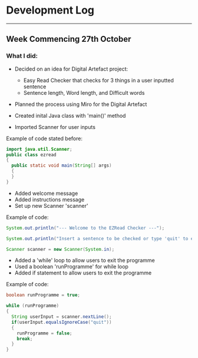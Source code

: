 # Development Log
---
## Week Commencing 27th October
### What I did:

 - Decided on an idea for Digital Artefact project:
   
   - Easy Read Checker that checks for 3 things in a user inputted sentence
   - Sentence length, Word length, and Difficult words
     
 - Planned the process using Miro for the Digital Artefact
 - Created inital Java class with 'main()' method
 - Imported Scanner for user inputs

Example of code stated before:

```java
import java.util.Scanner;
public class ezread
{
  public static void main(String[] args)
  {
  }
}
```

- Added welcome message
- Added instructions message
- Set up new Scanner 'scanner'

Example of code:

```java
System.out.println("--- Welcome to the EZRead Checker ---");

System.out.println("Insert a sentence to be checked or type 'quit' to exit");

Scanner scanner = new Scanner(System.in);
```
- Added a 'while' loop to allow users to exit the programme
- Used a boolean 'runProgramme' for while loop
- Added if statement to allow users to exit the programme

Example of code:

```java
boolean runProgramme = true;

while (runProgramme)
{
  String userInput = scanner.nextLine();
  if(userInput.equalsIgnoreCase("quit"))
  {
    runProgramme = false;
    break;
  }
}
```
